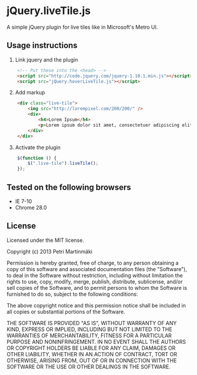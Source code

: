 # jQuery.liveTile.js

A simple jQuery plugin for live tiles like in Microsoft's Metro UI.

## Usage instructions

1. Link jquery and the plugin
```html
	<!-- Put these into the <head> -->
	<script src="http://code.jquery.com/jquery-1.10.1.min.js"></script>
	<script src="jQuery.hoverLiveTile.js"></script>
```

2. Add markup
```html
	<div class="live-tile">
        <img src="http://lorempixel.com/200/200/" />
        <div>
            <h4>Lorem Ipsum</h4>
            <p>Lorem ipsum dolor sit amet, consectetuer adipiscing elit, sed diam nonummy nibh </p>
        </div>
    </div>
```

3. Activate the plugin
```javascript
    $(function () {
        $(".live-tile").liveTile();
    });
```

## Tested on the following browsers

* IE 7-10
* Chrome 28.0

## License

Licensed under the MIT license.

Copyright (c) 2013 Petri Martinmäki

Permission is hereby granted, free of charge, to any person obtaining a copy of this software and associated documentation files (the "Software"), to deal in the Software without restriction, including without limitation the rights to use, copy, modify, merge, publish, distribute, sublicense, and/or sell copies of the Software, and to permit persons to whom the Software is furnished to do so, subject to the following conditions:

The above copyright notice and this permission notice shall be included in all copies or substantial portions of the Software.

THE SOFTWARE IS PROVIDED "AS IS", WITHOUT WARRANTY OF ANY KIND, EXPRESS OR IMPLIED, INCLUDING BUT NOT LIMITED TO THE WARRANTIES OF MERCHANTABILITY, FITNESS FOR A PARTICULAR PURPOSE AND NONINFRINGEMENT. IN NO EVENT SHALL THE AUTHORS OR COPYRIGHT HOLDERS BE LIABLE FOR ANY CLAIM, DAMAGES OR OTHER LIABILITY, WHETHER IN AN ACTION OF CONTRACT, TORT OR OTHERWISE, ARISING FROM, OUT OF OR IN CONNECTION WITH THE SOFTWARE OR THE USE OR OTHER DEALINGS IN THE SOFTWARE.
